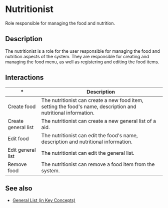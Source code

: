 # Nutritionist

Role responsible for managing the food and nutrition.

## Description

The nutritionist is a role for the user responsible for managing the food and nutrition aspects of the system. They are responsible for creating and managing the food menu, as well as registering and editing the food items.

## Interactions

| *     | Description                                                                                          |
|-----------------|------------------------------------------------------------------------------------------------------|
| Create food     | The nutritionist can create a new food item, setting the food's name, description and nutritional information. |
| Create general list   | The nutritionist can create a new general list of a aid.    |
| Edit food       | The nutritionist can edit the food's name, description and nutritional information.                    |
| Edit general list       | The nutritionist can edit the general list.                         |
| Remove food     | The nutritionist can remove a food item from the system.                                              |

## See also

- [General List (in Key Concepts)](../keyconcepts.md#general-list)